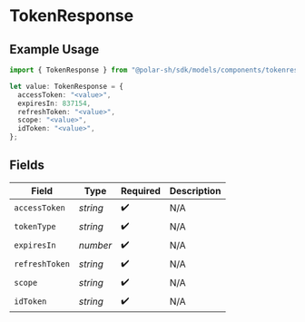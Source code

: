 # TokenResponse

## Example Usage

```typescript
import { TokenResponse } from "@polar-sh/sdk/models/components/tokenresponse.js";

let value: TokenResponse = {
  accessToken: "<value>",
  expiresIn: 837154,
  refreshToken: "<value>",
  scope: "<value>",
  idToken: "<value>",
};
```

## Fields

| Field              | Type               | Required           | Description        |
| ------------------ | ------------------ | ------------------ | ------------------ |
| `accessToken`      | *string*           | :heavy_check_mark: | N/A                |
| `tokenType`        | *string*           | :heavy_check_mark: | N/A                |
| `expiresIn`        | *number*           | :heavy_check_mark: | N/A                |
| `refreshToken`     | *string*           | :heavy_check_mark: | N/A                |
| `scope`            | *string*           | :heavy_check_mark: | N/A                |
| `idToken`          | *string*           | :heavy_check_mark: | N/A                |
